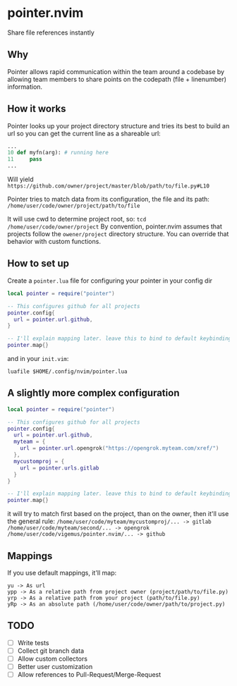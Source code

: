 # pointer.nvim

Share file references instantly

## Why

Pointer allows rapid communication within the team around a codebase by allowing
team members to share points on the codepath (file + linenumber) information.

## How it works
Pointer looks up your project directory structure and tries its best to
build an url so you can get the current line as a shareable url:

```python
...
10 def myfn(arg): # running here
11     pass
...
```

Will yield `https://github.com/owner/project/master/blob/path/to/file.py#L10`

Pointer tries to match data from its configuration, the file and its path:
`/home/user/code/owner/project/path/to/file`

It will use cwd to determine project root, so: `tcd /home/user/code/owner/project`
By convention, pointer.nvim assumes that projects follow the `owener/project` directory structure.
You can override that behavior with custom functions.

## How to set up

Create a `pointer.lua` file for configuring your pointer in your config dir

```lua
local pointer = require("pointer")

-- This configures github for all projects
pointer.config{
  url = pointer.url.github,
}

-- I'll explain mapping later. leave this to bind to default keybindings
pointer.map{}
```

and in your `init.vim`:
```vim
luafile $HOME/.config/nvim/pointer.lua
```

## A slightly more complex configuration

```lua
local pointer = require("pointer")

-- This configures github for all projects
pointer.config{
  url = pointer.url.github,
  myteam = {
    url = pointer.url.opengrok("https://opengrok.myteam.com/xref/")
  },
  mycustomproj = {
    url = pointer.urls.gitlab
  }
}

-- I'll explain mapping later. leave this to bind to default keybindings
pointer.map{}
```

it will try to match first based on the project, than on the owner, then it'll use the general rule:
`/home/user/code/myteam/mycustomproj/... -> gitlab`
`/home/user/code/myteam/second/... -> opengrok`
`/home/user/code/vigemus/pointer.nvim/... -> github`

## Mappings

If you use default mappings, it'll map:
```
yu -> As url
ypp -> As a relative path from project owner (project/path/to/file.py)
yrp -> As a relative path from your project (path/to/file.py)
yRp -> As an absolute path (/home/user/code/owner/path/to/project.py)
```

## TODO

- [ ] Write tests
- [ ] Collect git branch data
- [ ] Allow custom collectors
- [ ] Better user customization
- [ ] Allow references to Pull-Request/Merge-Request
